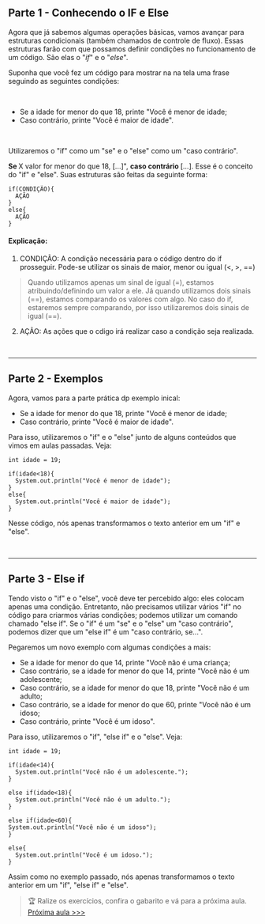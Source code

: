 <h2> Parte 1 - Conhecendo o IF e Else </h2>
<p> Agora que já sabemos algumas operações básicas, vamos avançar para estruturas condicionais (também chamados de controle de fluxo). Essas estruturas farão com que possamos definir condições no funcionamento de um código. São elas o "<i>if</i>" e o "<i>else</i>". </p>

<p> Suponha que você fez um código para mostrar na na tela uma frase seguindo as seguintes condições: </p>

<br>

<ul>
  <li> Se a idade for menor do que 18, printe "Você é menor de idade; </li>
  <li> Caso contrário, printe "Você é maior de idade". </li>
</ul>

<br>

<p> Utilizaremos o "if" como um "se" e o "else" como um "caso contrário". </p>
<p> <strong> Se </strong> X valor for menor do que 18, [...]", <strong> caso contrário </strong> [...]. Esse é o conceito do "if" e "else". Suas estruturas são feitas da seguinte forma: </p>

```
if(CONDIÇÃO){
  AÇÃO
}
else{
  AÇÃO
}
```
#### Explicação:
  1. CONDIÇÃO: A condição necessária para o código dentro do if prosseguir. Pode-se utilizar os sinais de maior, menor ou igual (<, >, ==)
  > Quando utilizamos apenas um sinal de igual (=), estamos atribuindo/definindo um valor a ele. Já quando utilizamos dois sinais (==), estamos comparando os valores com algo. No caso do if, estaremos sempre comparando, por isso utilizaremos dois sinais de igual (==).
  2. AÇÃO: As ações que o cdigo irá realizar caso a condição seja realizada.
  
<br>
<hr>

<h2> Parte 2 - Exemplos </h2>
<p> Agora, vamos para a parte prática dp exemplo inical:
  
<ul>
  <li> Se a idade for menor do que 18, printe "Você é menor de idade; </li>
  <li> Caso contrário, printe "Você é maior de idade". </li>
</ul>

<p> Para isso, utilizaremos o "if" e o "else" junto de alguns conteúdos que vimos em aulas passadas. Veja: </p>

```
int idade = 19;
  
if(idade<18){
  System.out.println("Você é menor de idade");
}
else{
  System.out.println("Você é maior de idade");
}
```

<p> Nesse código, nós apenas transformamos o texto anterior em um "if" e "else". </p>

<br>
<hr>

<h2> Parte 3 - Else if </h2>
<p> Tendo visto o "if" e o "else", você deve ter percebido algo: eles colocam apenas uma condição. Entretanto, não precisamos utilizar vários "if" no código para criarmos várias condições; podemos utilizar um comando chamado "else if". Se o "if" é um "se" e o "else" um "caso contrário", podemos dizer que um "else if" é um "caso contrário, se...". </p>
<p> Pegaremos um novo exemplo com algumas condições a mais: </p>

<ul>
  <li> Se a idade for menor do que 14, printe "Você não é uma criança; </li>
  <li> Caso contrário, se a idade for menor do que 14, printe "Você não é um adolescente; </li>
  <li> Caso contrário, se a idade for menor do que 18, printe "Você não é um adulto; </li>
  <li> Caso contrário, se a idade for menor do que 60, printe "Você não é um idoso; </li>
  <li> Caso contrário, printe "Você é um idoso". </li>
</ul>

<p> Para isso, utilizaremos o "if", "else if" e o "else". Veja: </p>

```
int idade = 19;
  
if(idade<14){
  System.out.println("Você não é um adolescente.");
}

else if(idade<18){
  System.out.println("Você não é um adulto.");
}

else if(idade<60){
System.out.println("Você não é um idoso");
}

else{
  System.out.println("Você é um idoso.");
}
```

<p> Assim como no exemplo passado, nós apenas transformamos o texto anterior em um "if", "else if" e "else". </p>

> 🏆 Ralize os exercícios, confira o gabarito e vá para a próxima aula.
<a href="https://github.com/Pedroo-Nietoo/Java/tree/main/4.%20If%2C%20Else%20e%20Else%20if"> Próxima aula >>> </a>
